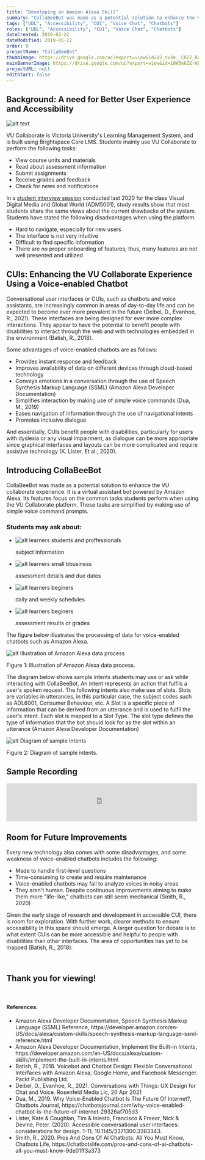 ```yaml
---
title: "Developing an Amazon Alexa Skill"
summary: "CollaBeeBot was made as a potential solution to enhance the VU collaborate experience. It is a virtual assistant bot powered by Amazon Alexa."
tags: ["UDL", "Accessibility", "CUI", "Voice Chat", "Chatbots"]
roles: ["UDL", "Accessibility", "CUI", "Voice Chat", "Chatbots"]
dateCreated: 2019-05-22
dateModified: 2019-05-22
order: 0
projectName: "CollaBeeBot"
thumbImage: https://drive.google.com/uc?export=view&id=15_sv3e__CR27_RuqHx5xmlcjFasC__To
mainBannerImage: https://drive.google.com/uc?export=view&id=10W3ekZErAEF8UgNAzKwVTUkpRmOzCqWP
projectURL: null
editStart: false
---
```


<h2>Background: A need for Better User Experience and Accessibility</h2>

<div class="main-img-holder">

![alt text](../src/assets/images/c-img.png)

</div>

VU Collaborate is Victoria University's Learning Management System, and is built using Brightspace Core LMS. Students mainly use VU Collaborate to perform the following tasks:
<ul>
    <li>View course units and materials</li>
    <li>Read about assessment information</li>
    <li>Submit assignments</li>
    <li>Receive grades and feedback</li>
    <li>Check for news and notifications</li>
</ul>

In a [student interview session](https://drive.google.com/file/d/1U2J0vxLSR_D67OkrkkTvPZmCK9NDUmWK/view?usp=sharing) conducted last 2020 for the class Visual Digital Media and Global World (ADM5001), study results show that most students share the same views about the current drawbacks of the system. Students have stated the following disadvantages when using the platform:

<ul>
    <li>Hard to navigate, especially for new users</li>
    <li>The interface is not very intuitive</li>
    <li>Difficult to find specific information</li>
    <li>There are no proper onboarding of features; thus, many features are not well presented and utilized</li>
</ul>

<h2>CUIs: Enhancing the VU Collaborate Experience Using a Voice-enabled Chatbot</h2>

Conversational user interfaces or CUIs, such as chatbots and voice assistants, are increasingly common in areas of day-to-day life and can be expected to become ever more prevalent in the future (Deibel, D., Evanhoe, R., 2021). These interfaces are being designed for ever more complex interactions. They appear to have the potential to benefit people with disabilities to interact through the web and with technologies embedded in the environment (Batish, R., 2018).

Some advantages of voice-enabled chatbots are as follows:

<ul>
    <li>Provides instant response and feedback</li>
    <li>Improves availability of data on different devices through cloud-based technology</li>
    <li>Conveys emotions in a conversation through the use of Speech Synthesis Markup Language (SSML) (Amazon Alexa Developer Documentation)</li>
    <li>Simplifies interaction by making use of simple voice commands (Dua, M., 2019)</li>
    <li>Eases navigation of information through the use of navigational intents</li>
    <li>Promotes inclusive dialogue </li>
</ul>

And essentially, CUIs benefit people with disabilities, particularly for users with dyslexia or any visual impairment, as dialogue can be more appropriate since graphical interfaces and layouts can be more complicated and require assistive technology (K. Lister, Et al., 2020).

<h2>Introducing CollaBeeBot</h2>

CollaBeeBot was made as a potential solution to enhance the VU collaborate experience. It is a virtual assistant bot powered by Amazon Alexa. Its features focus on the common tasks students perform when using the VU Collaborate platform. These tasks are simplified by making use of simple voice command prompts.

<h3>Students may ask about:</h3>
<ul class="four-column-flex" data-aos="fade-up">
    <li>
<div>

![alt learners students and proffessionals](../src/assets/images/c-icon1.png)

</div>
        <span>subject information</span>
    </li>
    <li>
<div>

![alt learners small bbusiness](../src/assets/images/c-icon2.png)

</div>
         <span>assessment details and due dates</span>
    </li>
    <li>
<div>

![alt learners beginers](../src/assets/images/c-icon3.png)

</div>
         <span>daily and weekly schedules</span>
    </li>
    <li>
<div>

![alt learners beginers](../src/assets/images/c-icon4.png)

</div>
         <span>assessment results or grades</span>
    </li>
</ul>

The figure below illustrates the processing of data for voice-enabled chatbots such as Amazon Alexa.

<div class="img-holder img-holder--full-size" data-aos="fade-up">

![alt Illustration of Amazon Alexa data process](../src/assets/images/c-diagram.png)

Figure 1: Illustration of Amazon Alexa data process.
</div>

The diagram below shows sample intents students may use or ask while interacting with CollaBeeBot. An intent represents an action that fulfils a user's spoken request. The following intents also make use of slots. Slots are variables in utterances, in this particular case, the subject codes such as ADL6001, Consumer Behaviour, etc. A Slot is a specific piece of information that can be derived from an utterance and is used to fulfil the user's intent. Each slot is mapped to a Slot Type. The slot type defines the type of information that the bot should look for as the slot within an utterance (Amazon Alexa Developer Documentation)

<div class="img-holder img-holder--full-size" data-aos="fade-up">

![alt Diagram of sample intents](../src/assets/images/c-intents.png)

Figure 2: Diagram of sample intents.
</div>

<h2>Sample Recording</h2>

<iframe
   frameborder="0"
   width="500"
   height="100"
   src="https://drive.google.com/file/d/16HzMGySeY3I6Re8SE6uoYhQ5apLK5wgP/preview">
</iframe>

<h2>Room for Future Improvements</h2>

Every new technology also comes with some disadvantages, and some weakness of voice-enabled chatbots includes the following:

<ul>
    <li>Made to handle first-level questions</li>
    <li>Time-consuming to create and require maintenance</li>
    <li>Voice-enabled chatbots may fail to analyze voices in noisy areas</li>
    <li>They aren't human. Despite continuous improvements aiming to make them more "life-like," chatbots can still seem mechanical (Smith, R., 2020)</li>
</ul>

Given the early stage of research and development in accessible CUI, there is room for exploration. With further work, clearer methods to ensure accessibility in this space should emerge. A larger question for debate is to what extent CUIs can be more accessible and helpful to people with disabilities than other interfaces. The area of opportunities has yet to be mapped (Batish, R., 2018).

<br/>
<h2 class="ending-note">Thank you for viewing!</h2>
<br/>

<div class="references">
<h4>References:</h4>
<ul>

<li>Amazon Alexa Developer Documentation, Speech Synthesis Markup Language (SSML) Reference, https://developer.amazon.com/en-US/docs/alexa/custom-skills/speech-synthesis-markup-language-ssml-reference.html</li>

<li>Amazon Alexa Developer Documentation, Implement the Built-in Intents, https://developer.amazon.com/en-US/docs/alexa/custom-skills/implement-the-built-in-intents.html</li>

<li>Batish, R., 2018. Voicebot and Chatbot Design: Flexible Conversational Interfaces with Amazon Alexa, Google Home, and Facebook Messenger. Packt Publishing Ltd.</li>

<li>Deibel, D., Evanhoe, R., 2021. Conversations with Things: UX Design for Chat and Voice. Rosenfeld Media Llc, 20 Apr 2021</li>

<li>Dua, M., 2019. Why Voice-Enabled Chatbot Is The Future Of Internet?, Chatbots Journal, https://chatbotsjournal.com/why-voice-enabled-chatbot-is-the-future-of-internet-29326af705d3</li>

<li>Lister, Kate & Coughlan, Tim & Iniesto, Francisco & Freear, Nick & Devine, Peter. (2020). Accessible conversational user interfaces: considerations for design. 1-11. 10.1145/3371300.3383343. </li>

<li>Smith, R., 2020. Pros And Cons Of AI Chatbots: All You Must Know, Chatbots Life, https://chatbotslife.com/pros-and-cons-of-ai-chatbots-all-you-must-know-9de01ff3a373</li>

<ul>
</div>